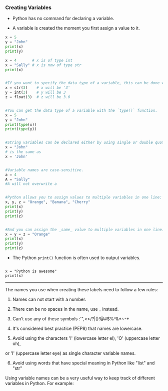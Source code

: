 ### Creating Variables

- Python has no command for declaring a variable.

- A variable is created the moment you first assign a value to it.

```python
x = 5  
y = "John"  
print(x)  
print(y)

x = 4       # x is of type int  
x = "Sally" # x is now of type str  
print(x)


#If you want to specify the data type of a variable, this can be done with casting.
x = str(3)    # x will be '3'  
y = int(3)    # y will be 3  
z = float(3)  # z will be 3.0


#You can get the data type of a variable with the `type()` function.
x = 5  
y = "John"  
print(type(x))  
print(type(y))


#String variables can be declared either by using single or double quotes:
x = "John"  
# is the same as  
x = 'John'


#Variable names are case-sensitive.
a = 4  
A = "Sally"  
#A will not overwrite a


#Python allows you to assign values to multiple variables in one line:
x, y, z = "Orange", "Banana", "Cherry"  
print(x)  
print(y)  
print(z)


#And you can assign the _same_ value to multiple variables in one line:
x = y = z = "Orange"  
print(x)  
print(y)  
print(z)
```

- The Python `print()` function is often used to output variables.

```

x = "Python is awesome"  
print(x)
```


---


The names you use when creating these labels need to follow a few rules:

  

1. Names can not start with a number.

2. There can be no spaces in the name, use _ instead.

3. Can't use any of these symbols :'",<>/?|\()!@#$%^&*~-+

4. It's considered best practice (PEP8) that names are lowercase.

5. Avoid using the characters 'l' (lowercase letter el), 'O' (uppercase letter oh),

or 'I' (uppercase letter eye) as single character variable names.

6. Avoid using words that have special meaning in Python like "list" and "str"

  
  

Using variable names can be a very useful way to keep track of different variables in Python. For example: